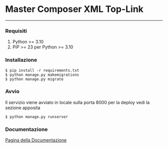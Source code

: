 # Master Composer XML Top-Link
___

### Requisiti
1. Python >= 3.10
2. PiP >= 23 per Python >= 3.10

### Installazione
```shell
$ pip install -r requirements.txt
$ python manage.py makemigrations
$ python manage.py migrate
```

### Avvio
Il servizio viene avviato in locale sulla porta 8000 per la deploy vedi la sezione apposita
```shell
$ python manage.py runserver
```

### Documentazione
[Pagina della Documentazione]()

